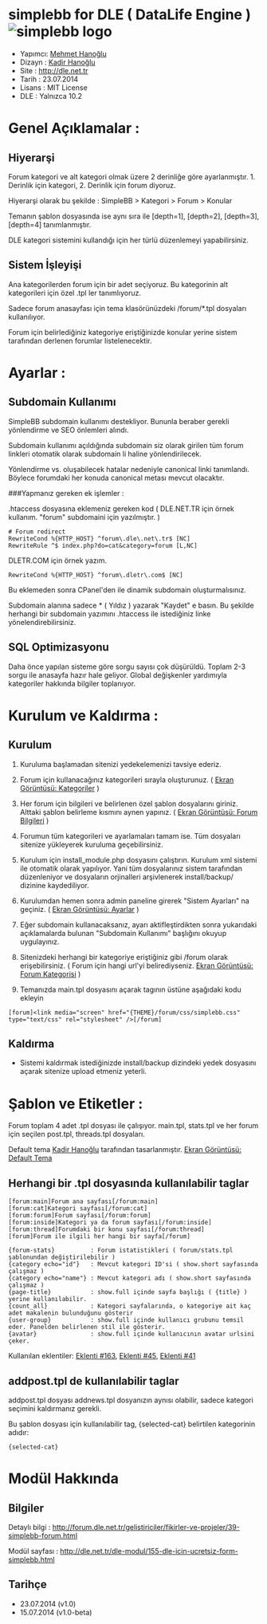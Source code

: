 simplebb for DLE ( DataLife Engine )
![simplebb logo][logo]
========
* Yapımcı: [Mehmet Hanoğlu]
* Dizayn : [Kadir Hanoğlu]
* Site   : http://dle.net.tr
* Tarih  : 23.07.2014
* Lisans : MIT License
* DLE    : Yalnızca 10.2

Genel Açıklamalar :
========

Hiyerarşi
--------------
Forum kategori ve alt kategori olmak üzere 2 derinliğe göre ayarlanmıştır. 1. Derinlik için kategori, 2. Derinlik için forum diyoruz.

Hiyerarşi olarak bu şekilde : SimpleBB > Kategori > Forum > Konular

Temanın şablon dosyasında ise aynı sıra ile [depth=1], [depth=2], [depth=3], [depth=4] tanımlanmıştır.

DLE kategori sistemini kullandığı için her türlü düzenlemeyi yapabilirsiniz.

Sistem İşleyişi
--------------------
Ana kategorilerden forum için bir adet seçiyoruz. Bu kategorinin alt kategorileri için özel .tpl ler tanımlıyoruz.

Sadece forum anasayfası için tema klasörünüzdeki /forum/*.tpl dosyaları kullanılıyor.

Forum için belirlediğiniz kategoriye eriştiğinizde konular yerine sistem tarafından derlenen forumlar listelenecektir.


Ayarlar :
========

Subdomain Kullanımı
--------------------
SimpleBB subdomain kullanımı destekliyor. Bununla beraber gerekli yönlendirme ve SEO önlemleri alındı.

Subdomain kullanımı açıldığında subdomain siz olarak girilen tüm forum linkleri otomatik olarak subdomain li haline yönlendirilecek.

Yönlendirme vs. oluşabilecek hatalar nedeniyle canonical linki tanımlandı. Böylece forumdaki her konuda canonical metası mevcut olacaktır.

###Yapmanız gereken ek işlemler :

.htaccess dosyasına eklemeniz gereken kod ( DLE.NET.TR için örnek kullanım. "forum" subdomaini için yazılmıştır. )
~~~
# Forum redirect
RewriteCond %{HTTP_HOST} ^forum\.dle\.net\.tr$ [NC]
RewriteRule ^$ index.php?do=cat&category=forum [L,NC]
~~~

DLETR.COM için örnek yazım.
~~~
RewriteCond %{HTTP_HOST} ^forum\.dletr\.com$ [NC]
~~~

Bu eklemeden sonra CPanel'den ile dinamik subdomain oluşturmalısınız.

Subdomain alanına sadece * ( Yıldız ) yazarak "Kaydet" e basın. Bu şekilde herhangi bir subdomain yazımını .htaccess ile istediğiniz linke yönelendirebilirsiniz.

SQL Optimizasyonu
--------------------
Daha önce yapılan sisteme göre sorgu sayısı çok düşürüldü. Toplam 2-3 sorgu ile anasayfa hazır hale geliyor. Global değişkenler yardımıyla kategoriler hakkında bilgiler toplanıyor.


Kurulum ve Kaldırma :
===========

Kurulum
--------------
1) Kuruluma başlamadan sitenizi yedekelemenizi tavsiye ederiz.

2) Forum için kullanacağınız kategorileri sırayla oluşturunuz. ( [Ekran Görüntüsü: Kategoriler] )

3) Her forum için bilgileri ve belirlenen özel şablon dosyalarını giriniz. Alttaki şablon belirleme kısmını aynen yapınız. ( [Ekran Görüntüsü: Forum Bilgileri] )

4) Forumun tüm kategorileri ve ayarlamaları tamam ise. Tüm dosyaları sitenize yükleyerek kuruluma geçebilirsiniz.

5) Kurulum için install_module.php dosyasını çalıştırın. Kurulum xml sistemi ile otomatik olarak yapılıyor. Yani tüm dosyalarınız sistem tarafından düzenleniyor ve dosyaların orjinalleri arşivlenerek install/backup/ dizinine kaydediliyor.

6) Kurulumdan hemen sonra admin paneline girerek "Sistem Ayarları" na geçiniz. ( [Ekran Görüntüsü: Ayarlar] ) 

7) Eğer subdomain kullanacaksanız, ayarı aktifleştirdikten sonra yukarıdaki açıklamalarda bulunan "Subdomain Kullanımı" başlığını okuyup uygulayınız.

8) Sitenizdeki herhangi bir kategoriye eriştiğiniz gibi /forum olarak erişebilirsiniz. ( Forum için hangi url'yi belirediyseniz. [Ekran Görüntüsü: Forum Kategorisi] )

9) Temanızda main.tpl dosyasını açarak </head> tagının üstüne aşağıdaki kodu ekleyin

~~~
[forum]<link media="screen" href="{THEME}/forum/css/simplebb.css" type="text/css" rel="stylesheet" />[/forum]
~~~

Kaldırma
--------------
* Sistemi kaldırmak istediğinizde install/backup dizindeki yedek dosyasını açarak sitenize upload etmeniz yeterli.


Şablon ve Etiketler :
===========
Forum toplam 4 adet .tpl dosyası ile çalışıyor.
main.tpl, stats.tpl ve her forum için seçilen post.tpl, threads.tpl dosyaları.

Default tema [Kadir Hanoğlu] tarafından tasarlanmıştır. [Ekran Görüntüsü: Default Tema]

Herhangi bir .tpl dosyasında kullanılabilir taglar
--------------
~~~
[forum:main]Forum ana sayfası[/forum:main]
[forum:cat]Kategori sayfası[/forum:cat]
[forum:forum]Forum sayfası[/forum:forum]
[forum:inside]Kategori ya da forum sayfası[/forum:inside]
[forum:thread]Forumdaki bir konu sayfası[/forum:thread]
[forum]Forum ile ilgili her hangi bir sayfa[/forum]
~~~

~~~
{forum-stats}          : Forum istatistikleri ( forum/stats.tpl şablonundan değiştirilebilir )
{category echo="id"}   : Mevcut kategori ID'si ( show.short sayfasında çalışmaz )
{category echo="name"} : Mevcut kategori adı ( show.short sayfasında çalışmaz )
{page-title}           : show.full içinde sayfa başlığı ( {title} ) yerine kullanılabilir.
{count_all}            : Kategori sayfalarında, o kategoriye ait kaç adet makalenin bulunduğunu gösterir
{user-group}           : show.full içinde kullanıcı grubunu temsil eder. Panelden belirlenen stil ile gösterir.
{avatar}               : show.full içinde kullanıcının avatar urlsini çeker.
~~~

Kullanılan eklentiler: [Eklenti #163], [Eklenti #45], [Eklenti #41] 


addpost.tpl de kullanılabilir taglar
--------------
addpost.tpl dosyası addnews.tpl dosyanızın aynısı olabilir, sadece kategori seçimini kaldırmanız gerekli.

Bu şablon dosyası için kullanılabilir tag, {selected-cat} belirtilen kategorinin adıdır:
~~~
{selected-cat}
~~~

Modül Hakkında
======================

Bilgiler
-----------------
Detaylı bilgi : http://forum.dle.net.tr/gelistiriciler/fikirler-ve-projeler/39-simplebb-forum.html

Modül sayfası : http://dle.net.tr/dle-modul/155-dle-icin-ucretsiz-form-simplebb.html


Tarihçe
-----------------------
* 23.07.2014 (v1.0)
* 15.07.2014 (v1.0-beta)


[Kadir Hanoğlu]:https://github.com/kadirhanoglu
[Mehmet Hanoğlu]:https://github.com/marzochi
[Ekran Görüntüsü: Ayarlar]:http://dle.net.tr/uploads/posts/1406114470_settings.png
[Ekran Görüntüsü: Forum Bilgileri]:http://dle.net.tr/uploads/posts/1406113700_forum.png
[Ekran Görüntüsü: Kategoriler]:http://dle.net.tr/uploads/posts/1406113626_cats.png
[Ekran Görüntüsü: Forum Kategorisi]:http://dle.net.tr/uploads/posts/1406114739_forumcat.png
[Eklenti #163]:http://dle.net.tr/dle-eklenti/163-kategori-bilgisi-cekme.html
[Eklenti #45]:http://dle.net.tr/dle-eklenti/45-sayfa-basligini-tag-olarak-kullanma.html
[Eklenti #41]:http://dle.net.tr/dle-eklenti/41-makaleyi-ekleyenin-avatarini-gosterme.html
[Ekran Görüntüsü: Default Tema]:http://blog.dle.net.tr/blog/181-simplebb-default-theme-yayinda.html
[logo]:http://dle.net.tr/uploads/posts/1406126090_simplebb-default-theme-logo.png
